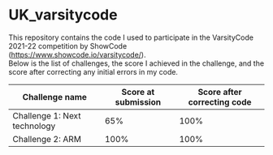 # UK_varsitycode

This repository contains the code I used to participate in the VarsityCode 2021-22 competition by ShowCode (https://www.showcode.io/varsitycode/). <br />Below is the list of challenges, the score I achieved in the challenge, and the score after correcting any initial errors in my code.

| Challenge name               | Score at submission | Score after correcting code |
|------------------------------|---------------------|-----------------------------|
| Challenge 1: Next technology |         65%         |             100%            |
| Challenge 2: ARM             |         100%        |             100%            |

